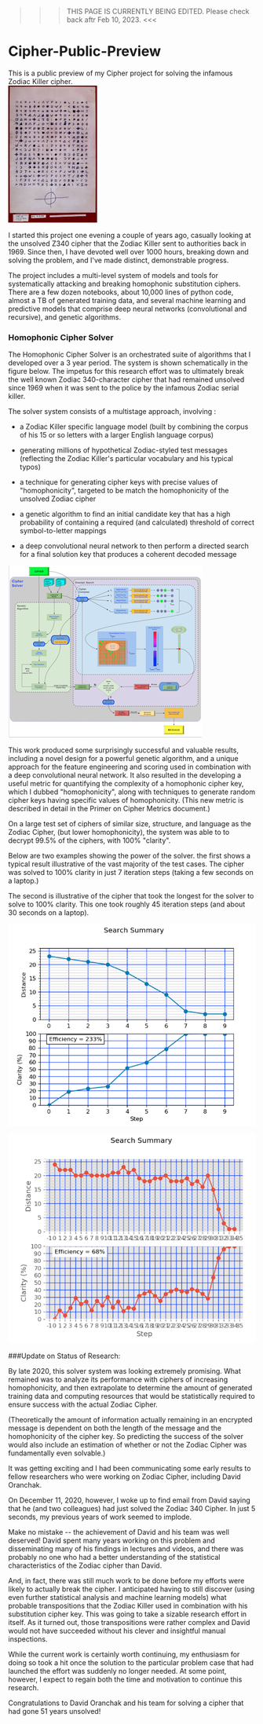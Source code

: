 >>> THIS PAGE IS CURRENTLY BEING EDITED. Please check back aftr Feb 10, 2023. <<<
# Cipher-Public-Preview

This is a public preview of my Cipher project for solving the infamous Zodiac Killer cipher.  
![text image](images/Z340_image.jpeg) 

I started this project one evening a couple of years ago, 
casually looking at the unsolved Z340 cipher that the 
Zodiac Killer sent to authorities back in 1969. Since then, 
I have devoted well over 1000 hours, breaking down and solving 
the problem, and I've made distinct, demonstrable progress. 

The project includes a multi-level system of models and tools 
for systematically attacking and breaking homophonic 
substitution ciphers. There are a few dozen notebooks, 
about 10,000 lines of python code, almost a TB of generated 
training data, and several machine learning and predictive 
models that comprise deep neural networks (convolutional and 
recursive), and genetic algorithms. 


### Homophonic Cipher Solver

The Homophonic Cipher Solver is an orchestrated suite of 
algorithms that I developed over a 3 year period. The system 
is shown schematically in the figure below. The impetus for 
this research effort was to ultimately break the well known 
Zodiac 340-character cipher that had remained unsolved since 
1969 when it was sent to the police by the infamous Zodiac serial 
killer. 

The solver system consists of a multistage approach, involving :


 * a Zodiac Killer specific language model (built by combining the corpus of his 15 or so letters with a larger English language corpus)


 * generating millions of hypothetical Zodiac-styled test messages (reflecting the Zodiac Killer's particular vocabulary and his typical typos)
 

 * a technique for generating cipher keys with precise values of "homophonicity", targeted to be match the homophonicity of the unsolved Zodiac cipher
 

* a genetic algorithm to find an initial candidate key that has a high probability of containing a required (and calculated) threshold of correct symbol-to-letter mappings


* a deep convolutional neural network to then perform a directed search for a final solution key that produces a coherent decoded message

![text image](images/image2.png)

This work produced some surprisingly successful and valuable results, including a novel design for a powerful genetic algorithm, and a unique approach for the feature engineering and scoring used in combination with a deep convolutional neural network. It also resulted in the developing a useful metric for quantifying the complexity of a homophonic cipher key, which I dubbed "homophonicity", along with techniques to generate random cipher keys having specific values of homophonicity. (This new metric is described in detail in the Primer on Cipher Metrics document.)


On a large test set of ciphers of similar size, structure, and language as the Zodiac Cipher, (but lower homophonicity), the system was able to to decrypt 99.5% of the ciphers, with 100% "clarity". 

 

Below are two examples showing the power of the solver. the first shows a typical result illustrative of the vast majority of the test cases. The cipher was solved to 100% clarity in just 7 iteration steps (taking a few seconds on a laptop.)


The second is illustrative of the cipher that took the longest for the solver to solve to 100% clarity. This one took roughly 45 iteration steps (and about 30 seconds on a laptop).

![text image](images/2020_06_11_c.png)

![text image](images/2020_06_11_e.png) 

###Update on Status of Research:


By late 2020, this solver system was looking extremely promising. What remained was to analyze its performance with ciphers of increasing homophonicity, and then extrapolate to determine the amount of generated training data and computing resources that would be statistically required to ensure success with the actual Zodiac Cipher.

(Theoretically the amount of information actually remaining in an encrypted message is dependent on both the length of the message and the homophonicity of the cipher key. So predicting the success of the solver would also include an estimation of whether or not  the Zodiac Cipher was fundamentally even solvable.)

It was getting exciting and I had been communicating some early results to fellow researchers who were working on Zodiac Cipher, including David Oranchak.

On December 11, 2020, however, I woke up to find email from David saying that he (and two colleagues) had just solved the Zodiac 340 Cipher.  In just 5 seconds, my previous years of work seemed to implode.

Make no mistake -- the achievement of David and his team was well deserved! David spent many years working on this problem and disseminating many of his findings in lectures and videos, and there was probably no one who had a better understanding of the statistical characteristics of the Zodiac cipher than David.

 

And, in fact, there was still much work to be done before my efforts were likely to actually break the cipher. I anticipated having to still discover (using even further statistical analysis and machine learning models)  what probable transpositions that the Zodiac Killer used in combination with his substitution cipher key.  This was going to take a sizable research effort in itself. As it turned out, those transpositions were rather complex and David would not have succeeded without his clever and insightful manual inspections.

While the current work is certainly worth continuing, my enthusiasm for doing so took a hit once the solution to the particular problem case that had launched the effort was suddenly no longer needed.  At some point, however, I expect to regain both the time and motivation to continue this research.

Congratulations to David Oranchak and his team for solving a cipher that had gone 51 years unsolved!
